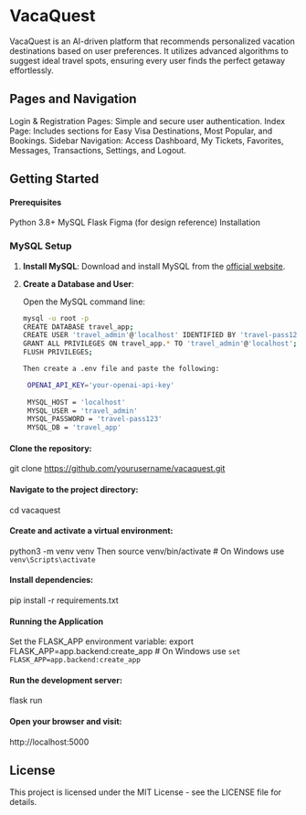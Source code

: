 # VacaQuest
VacaQuest is an AI-driven platform that recommends personalized vacation destinations based on user preferences. It utilizes advanced algorithms to suggest ideal travel spots, ensuring every user finds the perfect getaway effortlessly.

## Pages and Navigation
Login & Registration Pages: Simple and secure user authentication.
Index Page: Includes sections for Easy Visa Destinations, Most Popular, and Bookings.
Sidebar Navigation: Access Dashboard, My Tickets, Favorites, Messages, Transactions, Settings, and Logout.

## Getting Started

#### Prerequisites
Python 3.8+
MySQL
Flask
Figma (for design reference)
Installation

### MySQL Setup

1. **Install MySQL**: Download and install MySQL from the [official website](https://dev.mysql.com/downloads/installer/).

2. **Create a Database and User**:

   Open the MySQL command line:

   ```sh
   mysql -u root -p
   CREATE DATABASE travel_app;
   CREATE USER 'travel_admin'@'localhost' IDENTIFIED BY 'travel-pass123';
   GRANT ALL PRIVILEGES ON travel_app.* TO 'travel_admin'@'localhost';
   FLUSH PRIVILEGES;

   Then create a .env file and paste the following:
   
    OPENAI_API_KEY='your-openai-api-key'
  
    MYSQL_HOST = 'localhost'
    MYSQL_USER = 'travel_admin'
    MYSQL_PASSWORD = 'travel-pass123'
    MYSQL_DB = 'travel_app'

#### Clone the repository:
git clone https://github.com/yourusername/vacaquest.git


#### Navigate to the project directory:
cd vacaquest


#### Create and activate a virtual environment:
python3 -m venv venv
Then
source venv/bin/activate  # On Windows use `venv\Scripts\activate`


#### Install dependencies:
pip install -r requirements.txt


#### Running the Application
Set the FLASK_APP environment variable:
export FLASK_APP=app.backend:create_app   # On Windows use `set FLASK_APP=app.backend:create_app`


#### Run the development server:
flask run

#### Open your browser and visit:
http://localhost:5000

## License
This project is licensed under the MIT License - see the LICENSE file for details.





    


